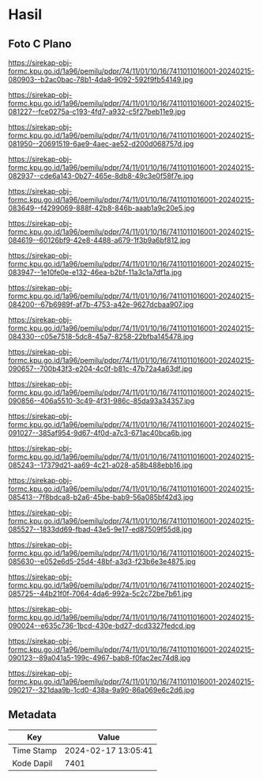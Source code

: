 # Hasil

## Foto C Plano

https://sirekap-obj-formc.kpu.go.id/1a96/pemilu/pdpr/74/11/01/10/16/7411011016001-20240215-080903--b2ac0bac-78b1-4da8-9092-592f9fb54149.jpg

https://sirekap-obj-formc.kpu.go.id/1a96/pemilu/pdpr/74/11/01/10/16/7411011016001-20240215-081227--fce0275a-c193-4fd7-a932-c5f27beb11e9.jpg

https://sirekap-obj-formc.kpu.go.id/1a96/pemilu/pdpr/74/11/01/10/16/7411011016001-20240215-081950--20691519-6ae9-4aec-ae52-d200d068757d.jpg

https://sirekap-obj-formc.kpu.go.id/1a96/pemilu/pdpr/74/11/01/10/16/7411011016001-20240215-082937--cde6a143-0b27-465e-8db8-49c3e0f58f7e.jpg

https://sirekap-obj-formc.kpu.go.id/1a96/pemilu/pdpr/74/11/01/10/16/7411011016001-20240215-083649--f4299069-888f-42b8-846b-aaab1a9c20e5.jpg

https://sirekap-obj-formc.kpu.go.id/1a96/pemilu/pdpr/74/11/01/10/16/7411011016001-20240215-084619--60126bf9-42e8-4488-a679-1f3b9a6bf812.jpg

https://sirekap-obj-formc.kpu.go.id/1a96/pemilu/pdpr/74/11/01/10/16/7411011016001-20240215-083947--1e10fe0e-e132-46ea-b2bf-11a3c1a7df1a.jpg

https://sirekap-obj-formc.kpu.go.id/1a96/pemilu/pdpr/74/11/01/10/16/7411011016001-20240215-084200--67b6989f-af7b-4753-a42e-9627dcbaa907.jpg

https://sirekap-obj-formc.kpu.go.id/1a96/pemilu/pdpr/74/11/01/10/16/7411011016001-20240215-084330--c05e7518-5dc8-45a7-8258-22bfba145478.jpg

https://sirekap-obj-formc.kpu.go.id/1a96/pemilu/pdpr/74/11/01/10/16/7411011016001-20240215-090657--700b43f3-e204-4c0f-b81c-47b72a4a63df.jpg

https://sirekap-obj-formc.kpu.go.id/1a96/pemilu/pdpr/74/11/01/10/16/7411011016001-20240215-090856--406a5510-3c49-4f31-986c-85da93a34357.jpg

https://sirekap-obj-formc.kpu.go.id/1a96/pemilu/pdpr/74/11/01/10/16/7411011016001-20240215-091027--385af954-9d67-4f0d-a7c3-671ac40bca6b.jpg

https://sirekap-obj-formc.kpu.go.id/1a96/pemilu/pdpr/74/11/01/10/16/7411011016001-20240215-085243--17379d21-aa69-4c21-a028-a58b488ebb16.jpg

https://sirekap-obj-formc.kpu.go.id/1a96/pemilu/pdpr/74/11/01/10/16/7411011016001-20240215-085413--7f8bdca8-b2a6-45be-bab9-56a085bf42d3.jpg

https://sirekap-obj-formc.kpu.go.id/1a96/pemilu/pdpr/74/11/01/10/16/7411011016001-20240215-085527--1833dd69-fbad-43e5-9e17-ed87509f55d8.jpg

https://sirekap-obj-formc.kpu.go.id/1a96/pemilu/pdpr/74/11/01/10/16/7411011016001-20240215-085630--e052e6d5-25d4-48bf-a3d3-f23b6e3e4875.jpg

https://sirekap-obj-formc.kpu.go.id/1a96/pemilu/pdpr/74/11/01/10/16/7411011016001-20240215-085725--44b21f0f-7064-4da6-992a-5c2c72be7b61.jpg

https://sirekap-obj-formc.kpu.go.id/1a96/pemilu/pdpr/74/11/01/10/16/7411011016001-20240215-090024--e635c736-1bcd-430e-bd27-dcd3327fedcd.jpg

https://sirekap-obj-formc.kpu.go.id/1a96/pemilu/pdpr/74/11/01/10/16/7411011016001-20240215-090123--89a041a5-199c-4967-bab8-f0fac2ec74d8.jpg

https://sirekap-obj-formc.kpu.go.id/1a96/pemilu/pdpr/74/11/01/10/16/7411011016001-20240215-090217--321daa9b-1cd0-438a-9a90-86a069e6c2d6.jpg


## Metadata

| Key        | Value               |
| ---------- | ------------------- |
| Time Stamp | 2024-02-17 13:05:41 |
| Kode Dapil | 7401                |



